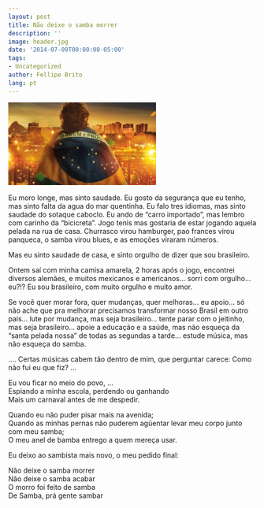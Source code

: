 ```yaml
---
layout: post
title: Não deixe o samba morrer
description: ''
image: header.jpg
date: '2014-07-09T00:00:00-05:00'
tags:
- Uncategorized
author: Fellipe Brito
lang: pt
---
```


[![BsHfhIdIQAAj1LB](/img/posts/2014/07/BsHfhIdIQAAj1LB-300x168.jpg)](/img/posts/2014/07/BsHfhIdIQAAj1LB.jpg)

Eu moro longe, mas sinto saudade. Eu gosto da segurança que eu tenho, mas
sinto falta da agua do mar quentinha. Eu falo tres idiomas, mas sinto saudade
do sotaque caboclo. Eu ando de “carro importado”, mas lembro com carinho da
“bicicreta”. Jogo tenis mas gostaria de estar jogando aquela pelada na rua de
casa. Churrasco virou hamburger, pao frances virou panqueca, o samba virou
blues, e as emoções viraram números.

Mas eu sinto saudade de casa, e sinto orgulho de dizer que sou brasileiro.

Ontem saí com minha camisa amarela, 2 horas após o jogo, encontrei diversos
alemães, e muitos mexicanos e americanos… sorri com orgulho… eu?!? Eu sou
brasileiro, com muito orgulho e muito amor.

Se você quer morar fora, quer mudanças, quer melhoras… eu apoio… só não ache
que pra melhorar precisamos transformar nosso Brasil em outro país… lute por
mudança, mas seja brasileiro… tente parar com o jeitinho, mas seja brasileiro…
apoie a educação e a saúde, mas não esqueça da “santa pelada nossa” de todas
as segundas a tarde… estude música, mas não esqueça do samba.

…. Certas músicas cabem tão dentro de mim, que perguntar carece: Como não fui
eu que fiz? …

Eu vou ficar no meio do povo, …  
Espiando a minha escola, perdendo ou ganhando  
Mais um carnaval antes de me despedir.

Quando eu não puder pisar mais na avenida;  
Quando as minhas pernas não puderem agüentar levar meu corpo junto com meu
samba;  
O meu anel de bamba entrego a quem mereça usar.

Eu deixo ao sambista mais novo, o meu pedido final:

Não deixe o samba morrer  
Não deixe o samba acabar  
O morro foi feito de samba  
De Samba, prá gente sambar

